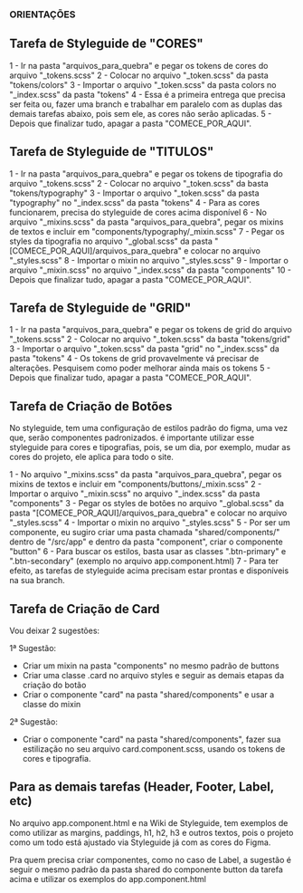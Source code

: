 ### ORIENTAÇÕES

## Tarefa de Styleguide de "CORES"

1 - Ir na pasta "arquivos_para_quebra" e pegar os tokens de cores do arquivo "\_tokens.scss"
2 - Colocar no arquivo "\_token.scss" da pasta "tokens/colors"
3 - Importar o arquivo "\_token.scss" da pasta colors no "\_index.scss" da pasta "tokens"
4 - Essa é a primeira entrega que precisa ser feita ou, fazer uma branch e trabalhar em paralelo com as duplas das demais tarefas abaixo, pois sem ele, as cores não serão aplicadas.
5 - Depois que finalizar tudo, apagar a pasta "COMECE_POR_AQUI".

## Tarefa de Styleguide de "TITULOS"

1 - Ir na pasta "arquivos_para_quebra" e pegar os tokens de tipografia do arquivo "\_tokens.scss"
2 - Colocar no arquivo "\_token.scss" da basta "tokens/typography"
3 - Importar o arquivo "\_token.scss" da pasta "typography" no "\_index.scss" da pasta "tokens"
4 - Para as cores funcionarem, precisa do styleguide de cores acima disponível
6 - No arquivo "\_mixins.scss" da pasta "arquivos_para_quebra", pegar os mixins de textos e incluir em "components/typography/\_mixin.scss"
7 - Pegar os styles da tipografia no arquivo "\_global.scss" da pasta "\[COMECE_POR_AQUI]/arquivos_para_quebra" e colocar no arquivo "\_styles.scss"
8 - Importar o mixin no arquivo "\_styles.scss"
9 - Importar o arquivo "\_mixin.scss" no arquivo "\_index.scss" da pasta "components"
10 - Depois que finalizar tudo, apagar a pasta "COMECE_POR_AQUI".

## Tarefa de Styleguide de "GRID"

1 - Ir na pasta "arquivos_para_quebra" e pegar os tokens de grid do arquivo "\_tokens.scss"
2 - Colocar no arquivo "\_token.scss" da basta "tokens/grid"
3 - Importar o arquivo "\_token.scss" da pasta "grid" no "\_index.scss" da pasta "tokens"
4 - Os tokens de grid provavelmente vá precisar de alterações. Pesquisem como poder melhorar ainda mais os tokens
5 - Depois que finalizar tudo, apagar a pasta "COMECE_POR_AQUI".

## Tarefa de Criação de Botões

No styleguide, tem uma configuração de estilos padrão do figma, uma vez que, serão componentes padronizados. é importante utilizar esse styleguide para cores e tipografias, pois, se um dia, por exemplo, mudar as cores do projeto, ele aplica para todo o site.

1 - No arquivo "\_mixins.scss" da pasta "arquivos_para_quebra", pegar os mixins de textos e incluir em "components/buttons/\_mixin.scss"
2 - Importar o arquivo "\_mixin.scss" no arquivo "\_index.scss" da pasta "components"
3 - Pegar os styles de botões no arquivo "\_global.scss" da pasta "\[COMECE_POR_AQUI]/arquivos_para_quebra" e colocar no arquivo "\_styles.scss"
4 - Importar o mixin no arquivo "\_styles.scss"
5 - Por ser um componente, eu sugiro criar uma pasta chamada "shared/components/" dentro de "/src/app" e dentro da pasta "component", criar o componente "button"
6 - Para buscar os estilos, basta usar as classes ".btn-primary" e ".btn-secondary" (exemplo no arquivo app.component.html)
7 - Para ter efeito, as tarefas de styleguide acima precisam estar prontas e disponíveis na sua branch.

## Tarefa de Criação de Card

Vou deixar 2 sugestões:

1ª Sugestão:

- Criar um mixin na pasta "components" no mesmo padrão de buttons
- Criar uma classe .card no arquivo styles e seguir as demais etapas da criação do botão
- Criar o componente "card" na pasta "shared/components" e usar a classe do mixin

2ª Sugestão:

- Criar o componente "card" na pasta "shared/components", fazer sua estilização no seu arquivo card.component.scss, usando os tokens de cores e tipografia.

## Para as demais tarefas (Header, Footer, Label, etc)

No arquivo app.component.html e na Wiki de Styleguide, tem exemplos de como utilizar as margins, paddings, h1, h2, h3 e outros textos, pois o projeto como um todo está ajustado via Styleguide já com as cores do Figma.

Pra quem precisa criar componentes, como no caso de Label, a sugestão é seguir o mesmo padrão da pasta shared do componente button da tarefa acima e utilizar os exemplos do app.component.html
